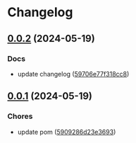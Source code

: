 # Changelog

## [0.0.2](https://github.com/klapertart/sample-app-maven-release/releases/tag/0.0.2) (2024-05-19)







### Docs

-  update changelog ([59706e77f318cc8](https://github.com/klapertart/sample-app-maven-release/commit//59706e77f318cc8))


## [0.0.1](https://github.com/klapertart/sample-app-maven-release/releases/tag/0.0.1) (2024-05-19)






### Chores

-  update pom ([5909286d23e3693](https://github.com/klapertart/sample-app-maven-release/commit//5909286d23e3693))




